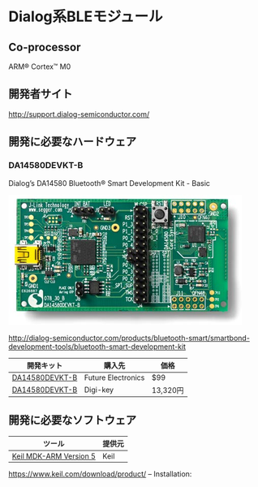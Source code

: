 # Dialog系BLEモジュール

## Co-processor
ARM® Cortex™ M0

## 開発者サイト
http://support.dialog-semiconductor.com/

## 開発に必要なハードウェア
### DA14580DEVKT-B
Dialog’s DA14580 Bluetooth® Smart Development Kit - Basic

![](image/da14580_devboard.jpg)

http://dialog-semiconductor.com/products/bluetooth-smart/smartbond-development-tools/bluetooth-smart-development-kit

| 開発キット | 購入先 | 価格|
| -- | -- | -- |
| [DA14580DEVKT-B](http://www.futureelectronics.com/en/technologies/development-tools/rf-wireless/Pages/2046391-DA14580DEVKT-B.aspx?IM=0) | Future Electronics | $99 |
| [DA14580DEVKT-B](http://www.digikey.jp/product-detail/ja/DA14580DEVKT-B/1564-1000-ND/5113983) | Digi-key|13,320円|

## 開発に必要なソフトウェア

| ツール | 提供元 |
| -- | -- |
| [Keil MDK-ARM Version 5](https://www.keil.com/download/product/) | Keil |


https://www.keil.com/download/product/
 – Installation: